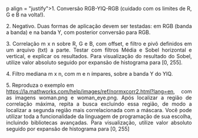 p align = "justify">1. Conversão RGB-YIQ-RGB (cuidado com os limites de R, G e B na volta!).</p>
<p align = "justify">2. Negativo. Duas formas de aplicação devem ser testadas: em RGB (banda a banda) e 
na banda Y, com posterior conversão para RGB.</p>
<p align = "justify">3. Correlação m x n sobre R, G e B, com offset, e filtro e pivô definidos em um arquivo
(txt) a parte. Testar com filtros Média e Sobel horizontal e vertical, e explicar os
resultados. Para visualização do resultado do Sobel, utilize valor absoluto seguido por
expansão de histograma para [0, 255].</p>
<p align = "justify">4. Filtro mediana m x n, com m e n ímpares, sobre a banda Y do YIQ.</p>
<p align = "justify">5. Reproduza o exemplo em <br>
<a href="https://la.mathworks.com/help/images/ref/normxcorr2.html?lang=en">
https://la.mathworks.com/help/images/ref/normxcorr2.html?lang=en</a>, com as 
imagens woman.png e woman_eye.png. Após localizar a região de correlação
máxima, repita a busca excluindo essa região, de modo a localizar a segunda região
mais correlacionada com a máscara. Você pode utilizar toda a funcionalidade da
linguagem de programação de sua escolha, incluindo bibliotecas avançadas. Para
visualização, utilize valor absoluto seguido por expansão de histograma para [0, 255]</p><br>
